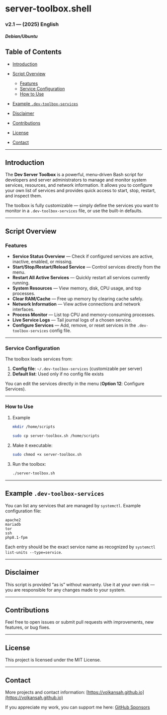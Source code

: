 # server-toolbox.shell

### v2.1 — (2025) English 

##### Debian/Ubuntu

## Table of Contents

- [Introduction](#introduction)
- [Script Overview](#script-overview)

  - [Features](#features)
  - [Service Configuration](#service-configuration)
  - [How to Use](#how-to-use)
- [Example `.dev-toolbox-services`](#example-dev-toolbox-services)
- [Disclaimer](#disclaimer)
- [Contributions](#contributions)
- [License](#license)
- [Contact](#contact)

---

## Introduction

The **Dev Server Toolbox** is a powerful, menu-driven Bash script for developers and server administrators to manage and monitor system services, resources, and network information.
It allows you to configure your own list of services and provides quick access to start, stop, restart, and inspect them.

The toolbox is fully customizable — simply define the services you want to monitor in a `.dev-toolbox-services` file, or use the built-in defaults.

---

## Script Overview

### Features

* **Service Status Overview** — Check if configured services are active, inactive, enabled, or missing.
* **Start/Stop/Restart/Reload Service** — Control services directly from the menu.
* **Restart All Active Services** — Quickly restart all services currently running.
* **System Resources** — View memory, disk, CPU usage, and top processes.
* **Clear RAM/Cache** — Free up memory by clearing cache safely.
* **Network Information** — View active connections and network interfaces.
* **Process Monitor** — List top CPU and memory-consuming processes.
* **Live Service Logs** — Tail journal logs of a chosen service.
* **Configure Services** — Add, remove, or reset services in the `.dev-toolbox-services` config file.

---

### Service Configuration

The toolbox loads services from:

1. **Config file**: `~/.dev-toolbox-services` (customizable per server)
2. **Default list**: Used only if no config file exists

You can edit the services directly in the menu (**Option 12**: Configure Services).

---

### How to Use

1. Example

   ```bash
   mkdir /home/scripts
 
   sudo cp server-toolbox.sh /home/scripts
   ```
2. Make it executable:

   ```bash
   sudo chmod +x server-toolbox.sh
   ```
3. Run the toolbox:

   ```bash
   ./server-toolbox.sh
   ```

---

## Example `.dev-toolbox-services`

You can list any services that are managed by `systemctl`.
Example configuration file:

```
apache2
mariadb
tor
ssh
php8.1-fpm
```

Each entry should be the exact service name as recognized by `systemctl list-units --type=service`.

---

## Disclaimer

This script is provided “as is” without warranty.
Use it at your own risk — you are responsible for any changes made to your system.

---

## Contributions

Feel free to open issues or submit pull requests with improvements, new features, or bug fixes.

---

## License

This project is licensed under the MIT License.

---

## Contact

More projects and contact information: [https://volkansah.github.io](https://volkansah.github.io)

If you appreciate my work, you can support me here: [GitHub Sponsors](https://github.com/sponsors/volkansah)
